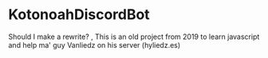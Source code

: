 # KotonoahDiscordBot
Should I make a rewrite? , This is an old project from 2019 to learn javascript and help ma' guy Vanliedz on his server (hyliedz.es)

